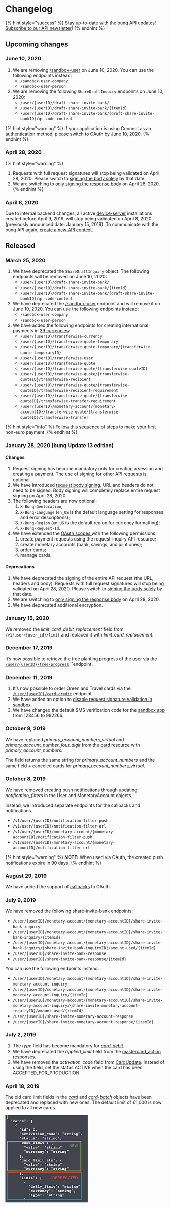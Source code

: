 # Changelog

{% hint style="success" %}
Stay up-to-date with the bunq API updates! [Subscribe to our API newsletter](https://bunq.us8.list-manage.com/subscribe?u=c00d0d6daea4e1cf7c863d52e&id=b08680cdc7)!
{% endhint %}

## Upcoming changes

### June 10, 2020

1. We are removing [/sandbox-user](https://doc.bunq.com/#/sandbox-user/Create_SandboxUser) on June 10, 2020. You can use the following endpoints instead:
   * `/sandbox-user-company`
   * `/sandbox-user-person`
2. We are removing the following `ShareDraftInquiry` endpoints on June 10, 2020:
   * `/user/{userID}/draft-share-invite-bank/`
   * `/user/{userID}/draft-share-invite-bank/{itemId}`
   * `/user/{userID}/draft-share-invite-bank/{draft-share-invite-bankID}/qr-code-content`

{% hint style="warning" %}
If your application is using Connect as an authentication method, please switch to OAuth by June 10, 2020.
{% endhint %}

### April 28, 2020

{% hint style="warning" %}
1. Requests with full request signatures will stop being validated on April 28, 2020. Please switch to [signing the body solely](https://beta.doc.bunq.com/basics/authentication/signing) by that date.
2. We are switching to [only signing the response body](https://beta.doc.bunq.com/basics/authentication/signing#response-verifying-example) on April 28, 2020. 
{% endhint %}

### April 8, 2020

Due to internal backend changes, all active [device-server](https://doc.bunq.com/#/device-server/Create_DeviceServer) installations created before April 9, 2019, will stop being validated on April 8, 2020 \(previously announced date: January 15, 2019\). To communicate with the bunq API again, [create a new API context](https://beta.doc.bunq.com/basics/authentication#creating-api-context).

## Released

### March 25, 2020

1. We have deprecated the `ShareDraftInquiry` object. The following endpoints will be removed on June 10, 2020:
   * `/user/{userID}/draft-share-invite-bank/`
   * `/user/{userID}/draft-share-invite-bank/{itemId}`
   * `/user/{userID}/draft-share-invite-bank/{draft-share-invite-bankID}/qr-code-content`
2. We have deprecated the [/sandbox-user](https://doc.bunq.com/#/sandbox-user/Create_SandboxUser) endpoint and will remove it on June 10, 2020. You can use the following endpoints instead:
   * `/sandbox-user-company`
   * `/sandbox-user-person`
3. We have added the following endpoints for creating international payments in [39 currencies](https://together.bunq.com/d/5185-transferwise-currencies/2):
   * `/user/{userID}/transferwise-currency`
   * `/user/{userID}/transferwise-quote-temporary`
   * `/user/{userID}/transferwise-quote-temporary/{transferwise-quote-temporaryID}`
   * `/user/{userID}/transferwise-user`
   * `/user/{userID}/transferwise-quote`
   * `/user/{userID}/transferwise-quote/(transferwise-quoteID)`
   * `/user/{userID}/transferwise-quote/{transferwise-quoteID}/transferwise-recipient`
   * `/user/{userID}/transferwise-quote/{transferwise-quoteID}/transferwise-recipient-requirement`
   * `/user/{userID}/transferwise-quote/{transferwise-quoteID}/transferwise-transfer-requirement`
   * `/user/{userID}/monetary-account/{monetary-accountID}/transferwise-quote/{transferwise-quoteID}/transferwise-transfer`

{% hint style="info" %}
[Follow this sequence of steps](https://beta.doc.bunq.com/quickstart/transferwise-payment) to make your first non-euro payment.
{% endhint %}

### January 28, 2020 \(bunq Update 13 edition\)

#### Changes

1. Request signing has become mandatory only for creating a session and creating a payment. The use of signing for other API requests is optional. 
2. We have introduced [request body signing](https://beta.doc.bunq.com/basics/authentication/signing). URL and headers do not need to be signed. Body signing will completely replace entire request signing on April 28, 2020.
3. The following headers are now optional:
   1. `X-Bunq-Geolocation`;
   2. `X-Bunq-Language` \(`en_US` is the default language setting for responses and error descriptions\);
   3. `X-Bunq-Region` \(`en_US` is the default region for currency formatting\);
   4. `X-Bunq-Request-Id`.
4. We have extended the [OAuth scopes ](https://beta.doc.bunq.com/basics/oauth#what-can-my-apps-do-with-oauth)with the following permissions:
   1. create payment requests using the request-inquiry API resource;
   2. create monetary accounts \(bank, savings, and joint ones\);
   3. order cards;
   4. manage cards.

#### Deprecations

1. We have deprecated the signing of the entire API request \(the URL, headers and body\). Requests with full request signatures will stop being validated on April 28, 2020. Please switch to [signing the body solely](https://beta.doc.bunq.com/basics/authentication/signing) by that date.
2. We are switching to [only signing the response body](https://beta.doc.bunq.com/basics/authentication/signing#response-verifying-example) on April 28, 2020. 
3. We have deprecated additional encryption.

### January 15, 2020

We removed the _limit\_card\_debit\_replacement_ field from `/v1/user/{user_id}/limit` and replaced it with _limit\_card\_replacement_.

### December 17, 2019

It’s now possible to retrieve the tree planting progress of the user via the [`/user/{userID}/tree-progress`](https://doc.bunq.com/#/tree-progress/List_all_TreeProgress_for_User) ``endpoint.

### December 11, 2019

1. It’s now possible to order Green and Travel cards via the [`/user/{userID}/card-credit`](https://doc.bunq.com/#/card-credit/Create_CardCredit_for_User) endpoint.
2. We have added an option to [disable request signature validation in sandbox](https://beta.doc.bunq.com/basics/sandbox#sandbox-request-signing).
3. We have changed the default SMS verification code for the [sandbox app](https://beta.doc.bunq.com/basics/sandbox/android-emulator) from 123456 to 992266.

### October 9, 2019

We have replaced _primary\_account\_numbers\_virtual_ and _primary\_account\_number\_four\_digit_ from the [card](https://doc.bunq.com/?utm_source=What%27s+new+with+the+bunq+API&utm_campaign=d65e4c4f05-API_Partners&utm_medium=email&utm_term=0_0aa6b52aaa-d65e4c4f05-#/card) resource with _primary\_account\_numbers_.  
  
The field returns the same string for _primary\_account\_numbers_ and the same field + canceled cards for _primary\_account\_numbers\_virtual_.

### October 8, 2019

We have removed creating push notifications through updating _notification\_filters_ in the User and MonetaryAccount objects.

Instead, we introduced separate endpoints for the callbacks and notifications.

* `/v1/user/{userID}/notification-filter-push`
* `/v1/user/{userID}/notification-filter-url`
* `/v1/user/{userID}/monetary-account/{monetary-accountID}/notification-filter-push`
* `/v1/user/{userID}/monetary-account/{monetary-accountID}/notification-filter-url`

{% hint style="warning" %}
**NOTE:** When used via OAuth, the created push notifications expire in 90 days.
{% endhint %}

### August 29, 2019

We have added the support of [callbacks](https://beta.doc.bunq.com/basics/callbacks) to OAuth.

### July 9, 2019

We have removed the following share-invite-bank endpoints:

* `/user/{userID}/monetary-account/{monetary-accountID}/share-invite-bank-inquiry`
* `/user/{userID}/monetary-account/{monetary-accountID}/share-invite-bank-inquiry/{itemId}`
* `/user/{userID}/monetary-account/{monetary-accountID}/share-invite-bank-inquiry/{share-invite-bank-inquiryID}/amount-used/{itemId}`
* `/user/{userID}/share-invite-bank-response`
* `/user/{userID}/share-invite-bank-response/{itemId}`

You can use the following endpoints instead:

* `/user/{userID}/monetary-account/{monetary-accountID}/share-invite-monetary-account-inquiry`
* `/user/{userID}/monetary-account/{monetary-accountID}/share-invite-monetary-account-inquiry/{itemId}`
* `/user/{userID}/monetary-account/{monetary-accountID}/share-invite-monetary-account-inquiry/{share-invite-monetary-account-inquiryID}/amount-used/{itemId}`
* `/user/{userID}/share-invite-monetary-account-response`
* `/user/{userID}/share-invite-monetary-account-response/{itemId}`

### July 2, 2019

1. The _type_ field has become mandatory for [_card-debit_](https://doc.bunq.com/#/card-debit)_._
2. We have deprecated the _applied\_limit_ field from the [mastercard\_action](https://doc.bunq.com/#/mastercard-action) responses.
3. We have removed the _activation\_code_ field from [CardUpdate](https://doc.bunq.com/#/card/Update_Card_for_User). Instead of using the field, set the status ACTIVE when the card has been ACCEPTED\_FOR\_PRODUCTION.

### April 18, 2019

The old card limit fields in the [_card_](https://doc.bunq.com/#/card) and [_card-batch_](https://doc.bunq.com/#/card-batch) objects have been deprecated and replaced with new ones. The default limit of €1,000 is now applied to all new cards.

![](../.gitbook/assets/screenshot-2019-04-10-at-12.34.11%20%282%29.png)



